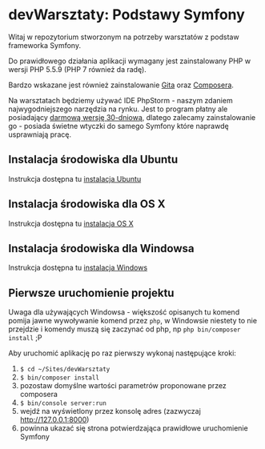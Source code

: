 # devWarsztaty: Podstawy Symfony

Witaj w repozytorium stworzonym na potrzeby warsztatów z podstaw frameworka Symfony.


Do prawidłowego działania aplikacji wymagany jest zainstalowany PHP w wersji PHP 5.5.9 (PHP 7 również da radę).

Bardzo wskazane jest również zainstalowanie [Gita](https://git-scm.com/book/en/v2/Getting-Started-Installing-Git) oraz 
[Composera](https://getcomposer.org/).

Na warsztatach będziemy używać IDE PhpStorm - naszym zdaniem najwygodniejszego narzędzia na rynku. Jest to program płatny
 ale posiadający [darmową wersję 30-dniową](https://www.jetbrains.com/phpstorm/download/), dlatego zalecamy zainstalowanie
 go - posiada świetne wtyczki do samego Symfony które naprawdę usprawniają pracę.

## Instalacja środowiska dla Ubuntu
Instrukcja dostępna tu [instalacja Ubuntu](docs/installation_ubuntu.md)

## Instalacja środowiska dla OS X
Instrukcja dostępna tu [instalacja OS X](docs/installation_osx.md)
  
## Instalacja środowiska dla Windowsa
Instrukcja dostępna tu [instalacja Windows](docs/installation_windows.md)
  

## Pierwsze uruchomienie projektu 
Uwaga dla używających Windowsa - większość opisanych tu komend pomija jawne wywoływanie komend przez `php`, w Windowsie 
niestety to nie przejdzie i komendy muszą się zaczynać od php, np `php bin/composer install` ;P

Aby uruchomić aplikację po raz pierwszy wykonaj następujące kroki:
  1. `$ cd ~/Sites/devWarsztaty`
  2. `$ bin/composer install`
  3. pozostaw domyślne wartości parametrów proponowane przez composera
  4. `$ bin/console server:run`
  5. wejdź na wyświetlony przez konsolę adres (zazwyczaj http://127.0.0.1:8000)
  6. powinna ukazać się strona potwierdzająca prawidłowe uruchomienie Symfony
  
